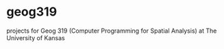 # geog319
projects for Geog 319 (Computer Programming for Spatial Analysis) at The University of Kansas

